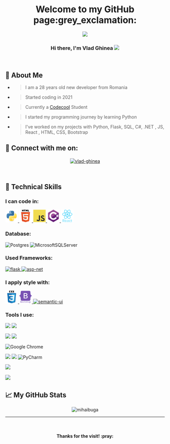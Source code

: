 <h1 align="center">Welcome to my GitHub page:grey_exclamation:</h1>

<p align="center"> 
 <a href="https://github.com/vladghinea" alt="Vlad Ghinea's github">
   <img src="https://img.shields.io/badge/-@vlad-%23181717?style=flat-square&logo=github" />
 </a>
</p>

<h3 align="center">Hi there, I'm Vlad Ghinea <img src="https://raw.githubusercontent.com/MartinHeinz/MartinHeinz/master/wave.gif" width="30px"></h3>

<br />

## 👤 About Me
- 
	> I am a 28 years old new developer from Romania
- 
	> Started coding in 2021
- 
	> Currently a [Codecool](https://codecool.com/ro/) Student
-
  > I started my programming journey by learning Python
- 
  > I've worked on my projects with Python, Flask, SQL, C#, .NET , JS, React , HTML, CSS, Bootstrap

## 🤝 Connect with me on:

<p align="center">
  <a href="https://www.linkedin.com/in/vlad-ghinea-965771175/" target="blank">
  	<img align="center" src="https://www.vectorlogo.zone/logos/linkedin/linkedin-icon.svg" alt="vlad-ghinea" width="40" />
  </a>
</p>

<br />

## 💼 Technical Skills

### I can code in:
<p align="left">
  <a href="https://www.python.org" target="_blank" rel="noreferrer">
  	<img src="https://raw.githubusercontent.com/devicons/devicon/master/icons/python/python-original.svg" alt="python" width="40" height="40"/>
  </a>
  <a href="https://www.w3.org/html/" target="_blank" rel="noreferrer">
  	<img src="https://raw.githubusercontent.com/devicons/devicon/master/icons/html5/html5-original-wordmark.svg" alt="html5" width="40" height="40"/>
  </a>
  <a href="https://developer.mozilla.org/en-US/docs/Web/JavaScript" target="_blank" rel="noreferrer">
  	<img src="https://raw.githubusercontent.com/devicons/devicon/master/icons/javascript/javascript-original.svg" alt="javascript" width="40" height="40"/>
  </a>
  <a href="https://www.w3schools.com/cs/" target="_blank" rel="noreferrer">
  	<img src="https://raw.githubusercontent.com/devicons/devicon/master/icons/csharp/csharp-original.svg" alt="csharp" width="40" height="40"/>
  </a>
  <a href="https://reactjs.org/" target="_blank" rel="noreferrer">
  	<img src="https://raw.githubusercontent.com/devicons/devicon/master/icons/react/react-original-wordmark.svg" alt="react" width="40" height="40"/>
  </a>
</p>

### Database:
![Postgres](https://img.shields.io/badge/postgres-%23316192.svg?style=for-the-badge&logo=postgresql&logoColor=white)
![MicrosoftSQLServer](https://img.shields.io/badge/Microsoft%20SQL%20Sever-CC2927?style=for-the-badge&logo=microsoft%20sql%20server&logoColor=white)

### Used Frameworks:
<p align="left">
  <a href="https://flask.palletsprojects.com/en/2.0.x/" target="_blank" rel="noreferrer">
  	<img src="https://img.shields.io/badge/flask-%23000.svg?style=for-the-badge&logo=flask&logoColor=white" alt="flask" />
  </a>
  <a href="https://dotnet.microsoft.com/en-us/apps/aspnet" target="_blank" rel="noreferrer">
  	<img src="https://img.shields.io/badge/.NET-5C2D91?style=for-the-badge&logo=.net&logoColor=white" alt="asp-net" />
  </a>
</p>

### I apply style with:

<p align="left">
  <a href="https://www.w3schools.com/css/" target="_blank" rel="noreferrer">
  	<img src="https://raw.githubusercontent.com/devicons/devicon/master/icons/css3/css3-original-wordmark.svg" alt="css3" width="40" height="40"/>
  </a>
  <a href="https://getbootstrap.com" target="_blank" rel="noreferrer">
  	<img src="https://raw.githubusercontent.com/devicons/devicon/master/icons/bootstrap/bootstrap-plain-wordmark.svg" alt="bootstrap" width="40" height="40"/> 
  </a>
  <a href="https://semantic-ui.com/" target="_blank" rel="noreferrer">
  	<img src="https://semantic-ui.com/images/logo.png" alt="semantic-ui" width="40" height="40"/> 
  </a>
</p>

### Tools I use:

![](https://img.shields.io/badge/Git-informational?style=for-the-badge&logo=Git&color=3d2d00)
![](https://img.shields.io/badge/GitHub-informational?style=for-the-badge&logo=GitHub&color=181717)

![](https://img.shields.io/badge/Ubuntu-informational?style=for-the-badge&logo=Ubuntu&color=5e2750)
![](https://img.shields.io/badge/Windows-informational?style=for-the-badge&logo=Windows&color=0078d7)

![Google Chrome](https://img.shields.io/badge/Google%20Chrome-4285F4?style=for-the-badge&logo=GoogleChrome&logoColor=white)

![](https://img.shields.io/badge/Visual%20Studio%20Code-informational?style=for-the-badge&logo=Visual%20Studio%20Code&color=00a1f1)
![](https://img.shields.io/badge/Visual%20Studio-informational?style=for-the-badge&logo=Visual%20Studio&color=783bd2)
![PyCharm](https://img.shields.io/badge/PyCharm-143?style=for-the-badge&logo=pycharm&logoColor=black&color=black&labelColor=green)

![](https://img.shields.io/badge/Postman-informational?style=for-the-badge&logo=Postman&color=ef5b25)

![](https://img.shields.io/badge/Heroku-informational?style=for-the-badge&logo=Heroku&color=430098)

## 📈 My GitHub Stats 

<p align="center"> <img src="https://github-readme-stats.vercel.app/api?username=vladghinea&custom_title=My%20Github%20Stats&count_private=true&show_icons=true&theme=github_dark" alt="mihaibuga" />

----

<br/>

<h4 align="center">Thanks for the visit! :pray:</h4>
